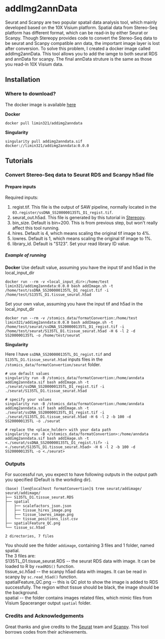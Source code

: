# addImg2annData
Seurat and Scanpy are two popular spatail data analysis tool, which mainly developed based on the 10X Visium platform. Spatial data from Stereo-Seq platform has different format, which can be read-in by either Seurat or Scanpy. Though Stereopy provides code to convert the Stereo-Seq data to be seurat and Scanpy compatible ann data, the important image layer is lost after conversion. To solve this problem, I created a docker image called addImg2annData. This tool allows you to add the iamge to both seurat RDS and annData for scanpy. The final annData struture is the same as those you read-in 10X Visium data.

## Installation
### Where to download? 
The docker image is available [here](https://hub.docker.com/r/limin321/addimg2anndata)

**Docker**
```
docker pull limin321/addimg2anndata
```

**Singularity**
```
singularity pull addimg2anndata.sif docker://limin321/addimg2anndata:0.0.0
```

## Tutorials
### Convert Stereo-Seq data to Seurat RDS and Scanpy h5ad file
#### Prepare inputs
Required inputs:
1) regist.tif. This file is the output of SAW pipeline, normally located in the `03.register/ssDNA_SS200000135TL_D1_regist.tif`.
2) seurat_out.h5ad. This file is generated by this tutorial in [Stereopy](https://stereopy.readthedocs.io/en/latest/Tutorials/Format_Conversion.html#Working-with-Seurat). 
3) bin_size. Default is bin=200. This is from previous step, but won't really affect this tool running.
4) hires. Default is 4, which means scaling the original tif image to 4%.
5) lowres. Default is 1, which means scaling the original tif image to 1%.
6) library_id. Default is "S123". Set your read library ID value.

##### Example of running
**Docker**
Use default value, assuming you have the input tif and h5ad in the local_input_dir
```
docker run --rm -v <local_input_dir>:/home/test limin321/addimg2anndata:0.0.0 bash addImage.sh -t /home/test/ssDNA_SS200000135TL_D1_regist.tif -i /home/test/S135TL_D1.tissue_seurat.h5ad
```
Set your own value, assuming you have the input tif and h5ad in the local_input_dir
```
docker run --rm -v /stomics_data/formatConvertion:/home/test limin321/addimg2anndata:0.0.0 bash addImage.sh -t /home/test/seurat/ssDNA_SS200000135TL_D1_regist.tif -i /home/test/seurat/S135TL_D1.tissue_seurat.h5ad -H 6 -l 2 -d SS200000135TL -o /home/test/seurat
```
**Singularity**

Here I have `ssDNA_SS200000135TL_D1_regist.tif` and `S135TL_D1.tissue_seurat.h5ad` inputs files in the `/stomics_data/formatConvertion/seurat` folder.
```
# use default values
singularity run -B /stomics_data/formatConvertion:/home/anndata addimg2anndata.sif bash addImage.sh -t ./seurat/ssDNA_SS200000135TL_D1_regist.tif -i ./seurat/S135TL_D1.tissue_seurat.h5ad

# specify your values
singularity run -B /stomics_data/formatConvertion:/home/anndata addimg2anndata.sif bash addImage.sh -t ./seurat/ssDNA_SS200000135TL_D1_regist.tif -i ./seurat/S135TL_D1.tissue_seurat.h5ad -H 6 -l 2 -b 100 -d SS200000135TL -o ./seurat

# replace the <place_holder> with your data path
singularity run -B </stomics_data/formatConvertion>:/home/anndata addimg2anndata.sif bash addImage.sh -t <./seurat/ssDNA_SS200000135TL_D1_regist.tif> -i <./seurat/S135TL_D1.tissue_seurat.h5ad> -H 6 -l 2 -b 100 -d SS200000135TL -o <./seurat>

```


### Outputs
For successful run, you expect to have following outputs in the output path you specified (Default is the workding dir).
```
(base) [len@localhost formatConvertion]$ tree seurat/addimage/
seurat/addimage/
├── S135TL_D1.tissue_seurat.RDS
├── spatial
│   ├── scalefactors_json.json
│   ├── tissue_hires_image.png
│   ├── tissue_lowres_image.png
│   └── tissue_positions_list.csv
├── spatialFeature_QC.png
└── tissue_sc.h5ad

2 directories, 7 files

```
You should see the folder `addimage`, containing 3 files and 1 folder, named spatial. <br />
The 3 files are: <br />
S135TL_D1.tissue_seurat.RDS -- the seurat RDS data with image. It can be loaded to R by `readRDS()` function. <br />
tissue_sc.h5ad -- the scanpy h5ad data with images. It can be read in scanpy by `sc.read_h5ad()` function. <br />
spatialFeature_QC.png -- this is QC plot to show the image is added to RDS successfully. The region withot tissue should be black, the image should be the background. <br />
spatial -- the folder contains images related files, which mimic files from Visium Spaceranger output `spatial` folder. <br />



### Credits and Acknowledgements
Great thanks and give credits to the [Seurat](https://github.com/satijalab/seurat) team and [Scanpy](https://github.com/scverse/scanpy). This tool borrows codes from their achievements. 



